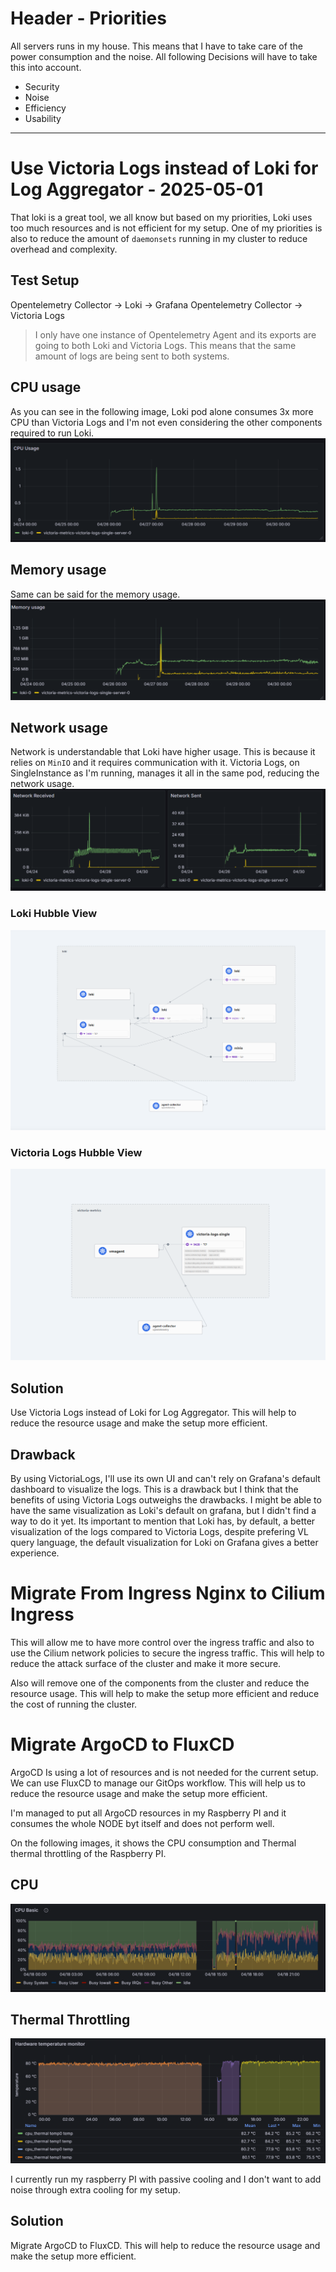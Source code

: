 # Header - Priorities
All servers runs in my house. This means that I have to take care of the power consumption and the noise. All following Decisions will have to take this into account.

- Security
- Noise
- Efficiency
- Usability


----------------------------------------

# Use Victoria Logs instead of Loki for Log Aggregator - 2025-05-01
That loki is a great tool, we all know but based on my priorities, Loki uses too much resources and is not efficient for my setup.
One of my priorities is also to reduce the amount of `daemonsets` running in my cluster to reduce overhead and complexity.

## Test Setup
Opentelemetry Collector -> Loki -> Grafana
Opentelemetry Collector -> Victoria Logs

> I only have one instance of Opentelemetry Agent and its exports are going to both Loki and Victoria Logs. This means that the same amount of logs are being sent to both systems.

## CPU usage
As you can see in the following image, Loki pod alone consumes 3x more CPU than Victoria Logs and I'm not even considering the other components required to run Loki.
![CPU](resources/images/loki-cpu.png)

## Memory usage
Same can be said for the memory usage. 
![MEMORY](resources/images/loki-memory.png)

## Network usage
Network is understandable that Loki have higher usage. This is because it relies on `MinIO` and it requires communication with it. Victoria Logs, on SingleInstance as I'm running, manages it all in the same pod, reducing the network usage.
![NETWORK](resources/images/loki-network.png)

### Loki Hubble View
![LOKI HUBBLE](resources/images/loki-hubble.png)
### Victoria Logs Hubble View
![VICTORIA HUBBLE](resources/images/vm-hubble.png)


## Solution
Use Victoria Logs instead of Loki for Log Aggregator. This will help to reduce the resource usage and make the setup more efficient.

## Drawback
By using VictoriaLogs, I'll use its own UI and can't rely on Grafana's default dashboard to visualize the logs. This is a drawback but I think that the benefits of using Victoria Logs outweighs the drawbacks. 
I might be able to have the same visualization as Loki's default on grafana, but I didn't find a way to do it yet.
Its important to mention that Loki has, by default, a better visualization of the logs compared to Victoria Logs, despite prefering VL query language, the default visualization for Loki on Grafana gives a better experience.

# Migrate From Ingress Nginx to Cilium Ingress
 This will allow me to have more control over the ingress traffic and also to use the Cilium network policies to secure the ingress traffic. This will help to reduce the attack surface of the cluster and make it more secure.
 
 Also will remove one of the components from the cluster and reduce the resource usage. This will help to make the setup more efficient and reduce the cost of running the cluster.

# Migrate ArgoCD to FluxCD
ArgoCD Is using a lot of resources and is not needed for the current setup. We can use FluxCD to manage our GitOps workflow. This will help us to reduce the resource usage and make the setup more efficient.

I'm managed to put all ArgoCD resources in my Raspberry PI and it consumes the whole NODE byt itself and does not perform well. 

On the following images, it shows the CPU consumption and Thermal thermal throttling of the Raspberry PI.
## CPU
![CPU](resources/images/argocd-resources-01.png)
## Thermal Throttling
![THERMAL](resources/images/argocd-resources-02.png)

I currently run my raspberry PI with passive cooling and I don't want to add noise through extra cooling for my setup.

## Solution
Migrate ArgoCD to FluxCD. This will help to reduce the resource usage and make the setup more efficient. 